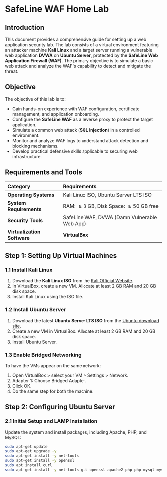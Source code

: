 # SafeLine WAF Home Lab

## Introduction
This document provides a comprehensive guide for setting up a web application security lab. The lab consists of a virtual environment featuring an attacker machine **Kali Linux** and a target server running a vulnerable web application **DVWA** on **Ubuntu Server**, protected by the **SafeLine Web Application Firewall (WAF)**. The primary objective is to simulate a basic web attack and analyze the WAF's capability to detect and mitigate the threat.

## Objective
The objective of this lab is to:
* Gain hands-on experience with WAF configuration, certificate management, and application onboarding.
* Configure the **SafeLine WAF** as a reverse proxy to protect the target application.
* Simulate a common web attack (**SQL Injection**) in a controlled environment.
* Monitor and analyze WAF logs to understand attack detection and blocking mechanisms.
* Develop practical defensive skills applicable to securing web infrastructure.

## Requirements and Tools
| Category | Requirements |
| :--- | :--- |
| **Operating Systems** | Kali Linux ISO, Ubuntu Server LTS ISO |
| **System Requirements** | RAM: $\ge 8$ GB, Disk Space: $\ge 50$ GB free |
| **Security Tools** | SafeLine WAF, DVWA (Damn Vulnerable Web App) |
| **Virtualization Software**| **VirtualBox** |

## Step 1: Setting Up Virtual Machines

### 1.1 Install Kali Linux
1.  Download the **Kali Linux ISO** from the [Kali Official Website](https://www.kali.org/get-kali).
2.  In VirtualBox, create a new VM. Allocate at least 2 GB RAM and 20 GB disk space.
3.  Install Kali Linux using the ISO file.

### 1.2 Install Ubuntu Server
1.  Download the latest **Ubuntu Server LTS ISO** from the [Ubuntu download site](https://ubuntu.com/download/server).
2.  Create a new VM in VirtualBox. Allocate at least 2 GB RAM and 20 GB disk space.
3.  Install Ubuntu Server.

### 1.3 Enable Bridged Networking
To have the VMs appear on the same network:
1. Open VirtualBox > select your VM  > Settings > Network.
2. Adapter 1: Choose Bridged Adapter.
4. Click OK.
5. Do the same step for both the machine.

## Step 2: Configuring Ubuntu Server

### 2.1 Initial Setup and LAMP Installation
Update the system and install packages, including Apache, PHP, and MySQL:
```bash
sudo apt-get update
sudo apt-get upgrade -y
sudo apt-get install -y net-tools
sudo apt-get install -y openssl
sudo apt install curl
sudo apt-get install -y net-tools git openssl apache2 php php-mysql mysql-server
```
